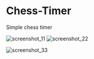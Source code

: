 # Chess-Timer

Simple chess timer

![screenshot_11](https://user-images.githubusercontent.com/85061997/121804995-ddc49f80-cc51-11eb-9579-1cfbd6a6386b.png)    ![screenshot_22](https://user-images.githubusercontent.com/85061997/121804996-e1f0bd00-cc51-11eb-8eb2-af3ce38cc8c0.png)

![screenshot_33](https://user-images.githubusercontent.com/85061997/121805000-e4ebad80-cc51-11eb-9b4e-2cfa3ebf171c.png)
